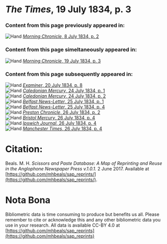 # *The Times*, 19 July 1834, p. 3  
  
### Content from this page previously appeared in:  
![Hand](http://scissorsandpaste.net/wp-content/uploads/2017/06/smallhandpointer.png) [*Morning Chronicle*, 8 July 1834, p. 2](https://mhbeals.github.io/sap_html/Morning-Chronicle/Morning-Chronicle-8-July-1834-p-2)  
  
### Content from this page simeltaneously appeared in:  
![Hand](http://scissorsandpaste.net/wp-content/uploads/2017/06/smallhandpointer.png) [*Morning Chronicle*, 19 July 1834, p. 3](https://mhbeals.github.io/sap_html/Morning-Chronicle/Morning-Chronicle-19-July-1834-p-3)  
  
### Content from this page subsequently appeared in:  
![Hand](http://scissorsandpaste.net/wp-content/uploads/2017/06/smallhandpointer.png) [*Examiner*, 20 July 1834, p. 8](https://mhbeals.github.io/sap_html/Examiner/Examiner-20-July-1834-p-8)  
![Hand](http://scissorsandpaste.net/wp-content/uploads/2017/06/smallhandpointer.png) [*Caledonian Mercury*, 24 July 1834, p. 1](https://mhbeals.github.io/sap_html/Caledonian-Mercury/Caledonian-Mercury-24-July-1834-p-1)  
![Hand](http://scissorsandpaste.net/wp-content/uploads/2017/06/smallhandpointer.png) [*Caledonian Mercury*, 24 July 1834, p. 2](https://mhbeals.github.io/sap_html/Caledonian-Mercury/Caledonian-Mercury-24-July-1834-p-2)  
![Hand](http://scissorsandpaste.net/wp-content/uploads/2017/06/smallhandpointer.png) [*Belfast News-Letter*, 25 July 1834, p. 1](https://mhbeals.github.io/sap_html/Belfast-News-Letter/Belfast-News-Letter-25-July-1834-p-1)  
![Hand](http://scissorsandpaste.net/wp-content/uploads/2017/06/smallhandpointer.png) [*Belfast News-Letter*, 25 July 1834, p. 4](https://mhbeals.github.io/sap_html/Belfast-News-Letter/Belfast-News-Letter-25-July-1834-p-4)  
![Hand](http://scissorsandpaste.net/wp-content/uploads/2017/06/smallhandpointer.png) [*Preston Chronicle*, 26 July 1834, p. 2](https://mhbeals.github.io/sap_html/Preston-Chronicle/Preston-Chronicle-26-July-1834-p-2)  
![Hand](http://scissorsandpaste.net/wp-content/uploads/2017/06/smallhandpointer.png) [*Bristol Mercury*, 26 July 1834, p. 4](https://mhbeals.github.io/sap_html/Bristol-Mercury/Bristol-Mercury-26-July-1834-p-4)  
![Hand](http://scissorsandpaste.net/wp-content/uploads/2017/06/smallhandpointer.png) [*Ipswich Journal*, 26 July 1834, p. 4](https://mhbeals.github.io/sap_html/Ipswich-Journal/Ipswich-Journal-26-July-1834-p-4)  
![Hand](http://scissorsandpaste.net/wp-content/uploads/2017/06/smallhandpointer.png) [*Manchester Times*, 26 July 1834, p. 4](https://mhbeals.github.io/sap_html/Manchester-Times/Manchester-Times-26-July-1834-p-4)  


# Citation: 

Beals. M. H. *Scissors and Paste Database: A Map of Reprinting and Reuse in the Anglophone Newspaper Press v.1.0.1.* 2 June 2017. Available at [https://github.com/mhbeals/sap_reprints/](https://github.com/mhbeals/sap_reprints/). 

# Nota Bona

Bibliometric data is time consuming to produce but benefits us all. Please remember to cite or acknowledge this and any other bibliometric data you use in your research. All data is available CC-BY 4.0 at [https://github.com/mhbeals/sap_reprints](https://github.com/mhbeals/sap_reprints)